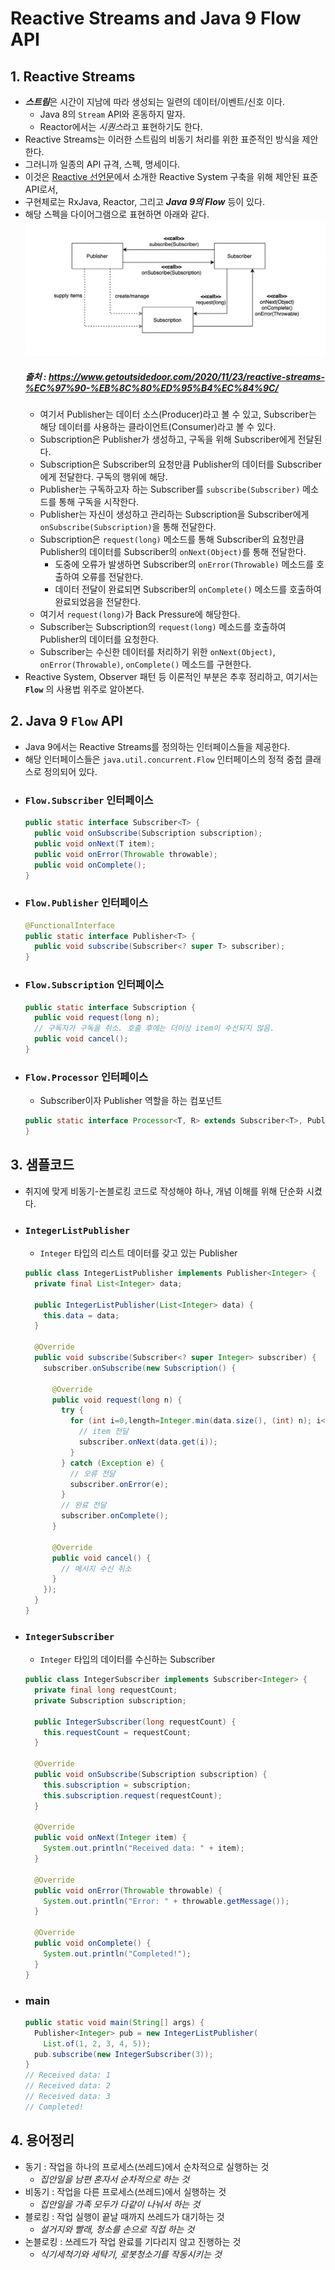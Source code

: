 # **Reactive Streams and Java 9 Flow API**
## **1. Reactive Streams**
- ***스트림***은 시간이 지남에 따라 생성되는 일련의 데이터/이벤트/신호 이다.
  - Java 8의 `Stream` API와 혼동하지 말자.
  - Reactor에서는 *시퀀스*라고 표현하기도 한다.
- Reactive Streams는 이러한 스트림의 비동기 처리를 위한 표준적인 방식을 제안한다.
- 그러니까 일종의 API 규격, 스펙, 명세이다.
- 이것은 [Reactive 선언문](https://www.reactivemanifesto.org/ko)에서 소개한 Reactive System 구축을 위해 제안된 표준 API로서,
- 구현체로는 RxJava, Reactor, 그리고 ***Java 9의 Flow*** 등이 있다.
- 해당 스펙을 다이어그램으로 표현하면 아래와 같다.
  ![Reactive Streams API Diagram](https://github.com/libedi/new-features-up-to-java17/blob/main/img/reactive-pub-sub-1024x463.png?raw=true)
  ##### *출처 : https://www.getoutsidedoor.com/2020/11/23/reactive-streams-%EC%97%90-%EB%8C%80%ED%95%B4%EC%84%9C/*
  - 여기서 Publisher는 데이터 소스(Producer)라고 볼 수 있고, Subscriber는 해당 데이터를 사용하는 클라이언트(Consumer)라고 볼 수 있다.
  - Subscription은 Publisher가 생성하고, 구독을 위해 Subscriber에게 전달된다.
  - Subscription은 Subscriber의 요청만큼 Publisher의 데이터를 Subscriber에게 전달한다. 구독의 행위에 해당.
  - Publisher는 구독하고자 하는 Subscriber를 `subscribe(Subscriber)` 메소드를 통해 구독을 시작한다.
  - Publisher는 자신이 생성하고 관리하는 Subscription을 Subscriber에게 `onSubscribe(Subscription)`을 통해 전달한다.
  - Subscription은 `request(long)` 메소드를 통해 Subscriber의 요청만큼 Publisher의 데이터를 Subscriber의 `onNext(Object)`를 통해 전달한다.
    - 도중에 오류가 발생하면 Subscriber의 `onError(Throwable)` 메소드를 호출하여 오류를 전달한다.
    - 데이터 전달이 완료되면 Subscriber의 `onComplete()` 메소드를 호출하여 완료되었음을 전달한다.
  - 여기서 `request(long)`가 Back Pressure에 해당한다.
  - Subscriber는 Subscription의 `request(long)` 메소드를 호출하여 Publisher의 데이터를 요청한다.
  - Subscriber는 수신한 데이터를 처리하기 위한 `onNext(Object)`, `onError(Throwable)`, `onComplete()` 메소드를 구현한다.
- Reactive System, Observer 패턴 등 이론적인 부분은 추후 정리하고, 여기서는 **`Flow`** 의 사용법 위주로 알아본다.
## **2. Java 9 `Flow` API**
  - Java 9에서는 Reactive Streams를 정의하는 인터페이스들을 제공한다.
  - 해당 인터페이스들은 `java.util.concurrent.Flow` 인터페이스의 정적 중첩 클래스로 정의되어 있다.
  - ### `Flow.Subscriber` 인터페이스
    ~~~java
    public static interface Subscriber<T> {
      public void onSubscribe(Subscription subscription);
      public void onNext(T item);
      public void onError(Throwable throwable);
      public void onComplete();
    }
    ~~~
  - ### `Flow.Publisher` 인터페이스
    ~~~java
    @FunctionalInterface
    public static interface Publisher<T> {
      public void subscribe(Subscriber<? super T> subscriber);
    }
    ~~~
  - ### `Flow.Subscription` 인터페이스
    ~~~java
    public static interface Subscription {
      public void request(long n);
      // 구독자가 구독을 취소. 호출 후에는 더이상 item이 수신되지 않음.
      public void cancel();
    }
    ~~~
  - ### `Flow.Processor` 인터페이스
    - Subscriber이자 Publisher 역할을 하는 컴포넌트
    ~~~java
    public static interface Processor<T, R> extends Subscriber<T>, Publisher<R> {
    }
    ~~~
## **3. 샘플코드**
  - 취지에 맞게 비동기-논블로킹 코드로 작성해야 하나, 개념 이해를 위해 단순화 시켰다.
  - ### `IntegerListPublisher`
    - `Integer` 타입의 리스트 데이터를 갖고 있는 Publisher
    ~~~java
    public class IntegerListPublisher implements Publisher<Integer> {
      private final List<Integer> data;
      
      public IntegerListPublisher(List<Integer> data) {
        this.data = data;
      }

      @Override
      public void subscribe(Subscriber<? super Integer> subscriber) {
        subscriber.onSubscribe(new Subscription() {

          @Override
          public void request(long n) {
            try {
              for (int i=0,length=Integer.min(data.size(), (int) n); i<length; i++) {
                // item 전달
                subscriber.onNext(data.get(i));
              }
            } catch (Exception e) {
              // 오류 전달
              subscriber.onError(e);
            }
            // 완료 전달
            subscriber.onComplete();
          }

          @Override
          public void cancel() {
            // 메시지 수신 취소
          }
        });
      }
    }
    ~~~
  - ### `IntegerSubscriber`
    - `Integer` 타입의 데이터를 수신하는 Subscriber
    ~~~java
    public class IntegerSubscriber implements Subscriber<Integer> {
      private final long requestCount;
      private Subscription subscription;

      public IntegerSubscriber(long requestCount) {
        this.requestCount = requestCount;
      }

      @Override
      public void onSubscribe(Subscription subscription) {
        this.subscription = subscription;
        this.subscription.request(requestCount);
      }

      @Override
      public void onNext(Integer item) {
        System.out.println("Received data: " + item);
      }

      @Override
      public void onError(Throwable throwable) {
        System.out.println("Error: " + throwable.getMessage());
      }

      @Override
      public void onComplete() {
        System.out.println("Completed!");
      }
    }
    ~~~
  - ### **main**
    ~~~java
    public static void main(String[] args) {
      Publisher<Integer> pub = new IntegerListPublisher(
        List.of(1, 2, 3, 4, 5));
      pub.subscribe(new IntegerSubscriber(3));
    }
    // Received data: 1
    // Received data: 2
    // Received data: 3
    // Completed!
    ~~~
## **4. 용어정리**
- 동기 : 작업을 하나의 프로세스(쓰레드)에서 순차적으로 실행하는 것
  - *집안일을 남편 혼자서 순차적으로 하는 것*
- 비동기 : 작업을 다른 프로세스(쓰레드)에서 실행하는 것
  - *집안일을 가족 모두가 다같이 나눠서 하는 것*
- 블로킹 : 작업 실행이 끝날 때까지 쓰레드가 대기하는 것
  - *설거지와 빨래, 청소를 손으로 직접 하는 것*
- 논블로킹 : 쓰레드가 작업 완료를 기다리지 않고 진행하는 것
  - *식기세척기와 세탁기, 로봇청소기를 작동시키는 것*
